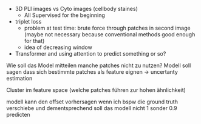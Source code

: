 - 3D PLI images vs Cyto images (cellbody staines)
	- All Supervised for the beginning
- triplet loss
	- problem at test time: brute force through patches in second image (maybe not necessary because conventional methods good enough for that)
	- idea of decreasing window   
- Transformer and using attention to predict something or so? 





Wie soll das Model mitteilen manche patches nicht zu nutzen? Modell soll sagen dass sich bestimmte patches als feature eignen  -> uncertanty estimation


Cluster im feature space (welche patches führen zur hohen ähnlichkeit)

modell kann den offset vorhersagen wenn ich bspw die ground truth verschiebe und dementsprechend soll das modell nicht 1 sonder 0.9 predicten